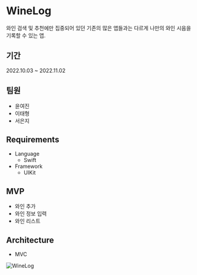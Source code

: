 # WineLog
와인 검색 및 추천에만 집중되어 있던 기존의 많은 앱들과는 다르게 나만의 와인 시음을 기록할 수 있는 앱.

## 기간
2022.10.03 ~ 2022.11.02

## 팀원
- 윤여진
- 이태형
- 서은지

## Requirements
- Language
    - Swift
- Framework
    - UIKit
    
## MVP
- 와인 추가
- 와인 정보 입력
- 와인 리스트

## Architecture
- MVC

![WineLog](https://user-images.githubusercontent.com/85544383/209138987-6f89ff79-ef92-443d-936d-c8df99796a52.png)
